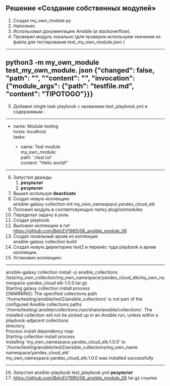 ## Решение «Создание собственных модулей»

1. Создал my_own_module.py
2. Наполнил.
3. Использовал документацию Ansible (и stackoverflow).
4. Проверил модуль локально (для проверки используем значения из файла для тестирования test_my_own_module.json )
   
----------------------------------------
python3 -m my_own_module test_my_own_module. json
{"changed": false, "path": "", ""content": "", "invocation": {"module_args": {"path": "testfile.md", "content": "TIPOTOGO"}}}
-----------------------------

5. Добавил single task playbook c названием test_playbook.yml и содержимым :  
----
- name: Module testing  
  hosts: localhost  
  tasks:  

  - name: Test module  
    my_own_module:  
      path: './test.txt'  
      content: "Hello world!"  
---
6. Запустил дважды  
	1. **результат**
	2. **результат**
7. Вышел используя **deactivate**
8. Создал новую коллекцию   
	ansible-galaxy collection init my_own_namespace.yandex_cloud_elk  
9. Положил модуль в соответсвующую папку plugins\modules
10. Переделал задачу в роль
11. Создал playbook
12. Выложил коллекцию в гит   
	https://github.com/BelcEV1985/08_ansible_module_06
13. Создал локальный архив из коллекции   
	ansible-galaxy collection build
14. Создал новую директорию test2 и перенёс туда playbook и архив коллекции.
15. Установил коллекцию:  
---------------------

ansible-galaxy collection install -p ansible_collections /test/my_own_collection/my_own_namespace/yandex_cloud_elk/my_own_namespace-yandex_cloud elk-1.0.0.tar.gz  
Starting galaxy collection install process  
[[WARNING]: The specified collections path '/home/testing/ansible/test2/ansible_collections' is not part of the  
configured Ansible collections paths '/home/testing/.ansible/collections:/usr/share/ansible/collections'. The  
installed collection will not be picked up in an Ansible run, unless within a playbook-adjacent collections  
directory.  
Process install dependency map  
Starting collection install process  
Installing 'my_own_namespace.yandex_cloud_elk:1.0.0' to '/home/testing/ansible/test2/ansible_collections/my_own_name  
namespace/yandex_cloud_elk'  
my_own_namespace.yandex_cloud_elk:1.0.0 was installed successfully  

---------------------
16. Запустил ansible-playbook test_playbook.yml
	**результат**
17. https://github.com/BelcEV1985/08_ansible_module_06
	tar.gz ссылка
